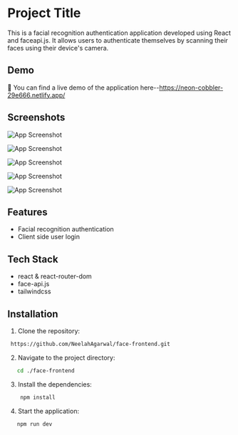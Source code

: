 
# Project Title

This is a facial recognition authentication application developed using React and faceapi.js. It allows users to authenticate themselves by scanning their faces using their device's camera.

## Demo

🔵 You can find a live demo of the application here--https://neon-cobbler-29e666.netlify.app/


## Screenshots

![App Screenshot](https://res.cloudinary.com/neel-backend/image/upload/v1712075631/l1iyjk3vlozc5zwiaa8j.png)

![App Screenshot](https://res.cloudinary.com/neel-backend/image/upload/v1712075632/uvn97awrez6ljrhqkwes.png)

![App Screenshot](https://res.cloudinary.com/neel-backend/image/upload/v1712075631/yfstnwoz5mjn644bwsgx.png)

![App Screenshot](https://res.cloudinary.com/neel-backend/image/upload/v1712075632/dkplqqbjcsg383kzberc.png)

![App Screenshot](https://res.cloudinary.com/neel-backend/image/upload/v1712075631/rqrm7otijc77jx0xojio.png)





## Features

- Facial recognition authentication 
- Client side user login



## Tech Stack

- react & react-router-dom
- face-api.js
- tailwindcss

## Installation

1.    Clone the repository:

```bash
 https://github.com/NeelahAgarwal/face-frontend.git
```
2. Navigate to the project directory:
```bash
   cd ./face-frontend
```
3. Install the dependencies:
```bash
    npm install
```
4. Start the application:
  ```bash
     npm run dev
```
